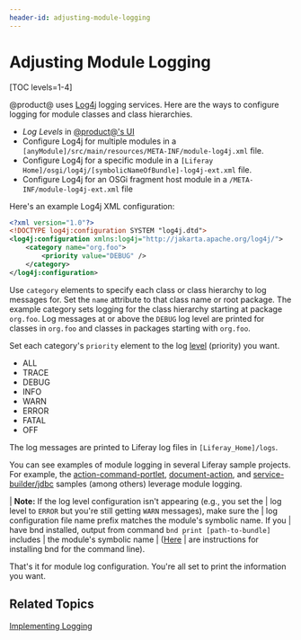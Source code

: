 ```yaml
---
header-id: adjusting-module-logging
---
```


# Adjusting Module Logging

[TOC levels=1-4]

@product@ uses [Log4j](http://logging.apache.org/log4j/1.2/) logging
services. Here are the ways to configure logging for module classes and class
hierarchies.

-   *Log Levels* in
    [@product@'s UI](/docs/7-2/user/-/knowledge_base/u/server-administration)
-   Configure Log4j for multiple modules in a
    `[anyModule]/src/main/resources/META-INF/module-log4j.xml` file.
-   Configure Log4j for a specific module in a
    `[Liferay Home]/osgi/log4j/[symbolicNameOfBundle]-log4j-ext.xml` file.
-   Configure Log4j for an OSGi fragment host module in a
    `/META-INF/module-log4j-ext.xml` file

Here's an example Log4j XML configuration:

```xml
<?xml version="1.0"?>
<!DOCTYPE log4j:configuration SYSTEM "log4j.dtd">
<log4j:configuration xmlns:log4j="http://jakarta.apache.org/log4j/">
    <category name="org.foo">
        <priority value="DEBUG" />
    </category>
</log4j:configuration>
```

Use `category` elements to specify each class or class hierarchy to log messages
for. Set the `name` attribute to that class name or root package. The example
category sets logging for the class hierarchy starting at package `org.foo`. Log
messages at or above the `DEBUG` log level are printed for classes in `org.foo`
and classes in packages starting with `org.foo`.

Set each category's `priority` element to the log
[level](http://logging.apache.org/log4j/1.2/apidocs/org/apache/log4j/Level.html)
(priority) you want.

-   ALL
-   TRACE
-   DEBUG
-   INFO
-   WARN
-   ERROR
-   FATAL
-   OFF

The log messages are printed to Liferay log files in `[Liferay_Home]/logs`.

You can see examples of module logging in several Liferay sample projects. For
example, the [action-command-portlet](https://github.com/liferay/liferay-blade-samples/tree/master/gradle/apps/action-command-portlet),
[document-action](https://github.com/liferay/liferay-blade-samples/tree/master/gradle/extensions/document-action), and
[service-builder/jdbc](https://github.com/liferay/liferay-blade-samples/tree/master/gradle/apps/service-builder/jdbc)
samples (among others) leverage module logging.

| **Note:** If the log level configuration isn't appearing (e.g., you set the 
| log level to `ERROR` but you're still getting `WARN` messages), make sure the 
| log configuration file name prefix matches the module's symbolic name. If you
| have bnd installed, output from command `bnd print [path-to-bundle]` includes
| the module's symbolic name
| ([Here](https://github.com/bndtools/bnd/wiki/Install-bnd-on-the-command-line)
| are instructions for installing bnd for the command line).

That's it for module log configuration. You're all set to print the information
you want.

## Related Topics

[Implementing Logging](/docs/7-2/appdev/-/knowledge_base/a/implementing-logging)

